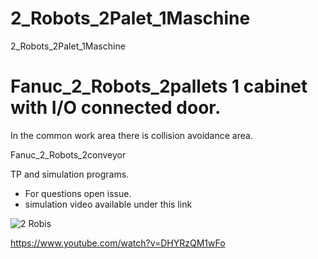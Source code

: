 # 2_Robots_2Palet_1Maschine
2_Robots_2Palet_1Maschine

# Fanuc_2_Robots_2pallets 1 cabinet with I/O connected door. 

In the common work area there is collision avoidance area.

Fanuc_2_Robots_2conveyor


TP and simulation programs. 

* For questions open issue. 
* simulation video available under this link 

![2 Robis](https://i.ytimg.com/vi/DHYRzQM1wFo/hqdefault.jpg?sqp=-oaymwEcCNACELwBSFXyq4qpAw4IARUAAIhCGAFwAcABBg==&rs=AOn4CLDrTtPdontOPcmQ1wGHRGuwdQt5WQ)


https://www.youtube.com/watch?v=DHYRzQM1wFo
